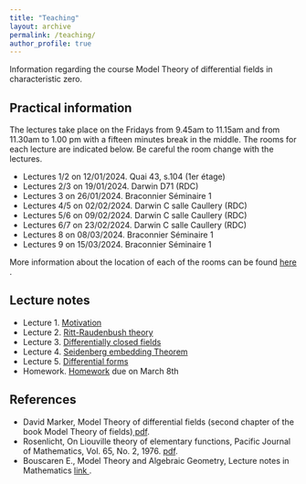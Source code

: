```yaml
---
title: "Teaching"
layout: archive
permalink: /teaching/
author_profile: true
---
```


  
Information regarding the course Model Theory of differential fields in characteristic zero. 


## Practical information

The lectures take place on the Fridays from 9.45am to 11.15am and from 11.30am to 1.00 pm with a fifteen minutes break in the middle. The rooms for each lecture are indicated below. Be careful the room change with the lectures.
 
* Lectures 1/2 on 12/01/2024. Quai 43, s.104 (1er étage) 
* Lectures 2/3 on 19/01/2024. Darwin D71 (RDC) 
* Lectures 3  on 26/01/2024.  Braconnier Séminaire 1
* Lectures 4/5  on 02/02/2024.  Darwin C salle Caullery (RDC)
* Lectures 5/6  on 09/02/2024. Darwin C salle Caullery (RDC)
* Lectures 6/7  on 23/02/2024. Darwin C salle Caullery (RDC)
* Lectures 8  on 08/03/2024.  Braconnier Séminaire 1
* Lectures 9 on 15/03/2024.  Braconnier Séminaire 1

More information about the location of each of the rooms can be found <a href="https://www.univ-lyon1.fr/campus/plan-des-campus/campus-lyontech-la-doua
"> here </a>.


## Lecture notes

* Lecture 1. [Motivation](\assets/pdf/Introduction.pdf)
* Lecture 2. [Ritt-Raudenbush theory](\assets/pdf/Ritt-theory.pdf)
* Lecture 3. [Differentially closed fields](\assets/pdf/DCF.pdf)
* Lecture 4. [Seidenberg embedding Theorem](\assets/pdf/Seidenberg.pdf)
* Lecture 5. [Differential forms](\assets/pdf/differential-forms.pdf)
* Homework. [Homework](\assets/pdf/homework.pdf) due on March 8th
 

## References 
* David Marker, Model Theory of differential fields (second chapter of the book Model Theory of fields)[ pdf](\assets/pdf/Marker.pdf).
* Rosenlicht, On Liouville theory of elementary functions,  Pacific Journal of Mathematics, Vol. 65, No. 2, 1976. [pdf](\assets/pdf/Rosenlicht.pdf).
* Bouscaren E., Model Theory and Algebraic Geometry, Lecture notes in Mathematics <a href="https://link.springer.com/book/10.1007/978-3-540-68521-0"> link </a>.





